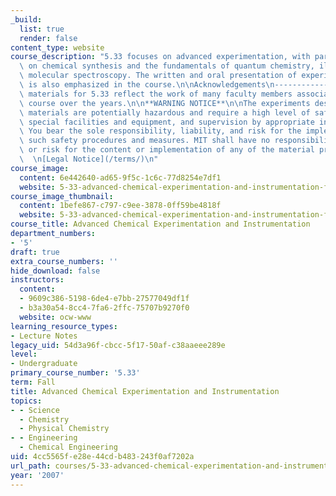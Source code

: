 ```yaml
---
_build:
  list: true
  render: false
content_type: website
course_description: "5.33 focuses on advanced experimentation, with particular emphasis\
  \ on chemical synthesis and the fundamentals of quantum chemistry, illustrated through\
  \ molecular spectroscopy. The written and oral presentation of experimental results\
  \ is also emphasized in the course.\n\nAcknowledgements\n----------------\n\nThe\
  \ materials for 5.33 reflect the work of many faculty members associated with this\
  \ course over the years.\n\n**WARNING NOTICE**\n\nThe experiments described in these\
  \ materials are potentially hazardous and require a high level of safety training,\
  \ special facilities and equipment, and supervision by appropriate individuals.\
  \ You bear the sole responsibility, liability, and risk for the implementation of\
  \ such safety procedures and measures. MIT shall have no responsibility, liability,\
  \ or risk for the content or implementation of any of the material presented.  \n\
  \  \n[Legal Notice](/terms/)\n"
course_image:
  content: 6e442640-ad65-9f5c-1c6c-77d8254e7df1
  website: 5-33-advanced-chemical-experimentation-and-instrumentation-fall-2007
course_image_thumbnail:
  content: 1befe867-c797-c9ee-3878-0ff59be4818f
  website: 5-33-advanced-chemical-experimentation-and-instrumentation-fall-2007
course_title: Advanced Chemical Experimentation and Instrumentation
department_numbers:
- '5'
draft: true
extra_course_numbers: ''
hide_download: false
instructors:
  content:
  - 9609c386-5198-6de4-e7bb-27577049df1f
  - b3a30a54-8cc4-7fa6-2ffc-75707b9270f0
  website: ocw-www
learning_resource_types:
- Lecture Notes
legacy_uid: 54d3a96f-cbcc-5f17-50af-c38aaeee289e
level:
- Undergraduate
primary_course_number: '5.33'
term: Fall
title: Advanced Chemical Experimentation and Instrumentation
topics:
- - Science
  - Chemistry
  - Physical Chemistry
- - Engineering
  - Chemical Engineering
uid: 4cc5565f-e28e-44cd-b483-243f0af7202a
url_path: courses/5-33-advanced-chemical-experimentation-and-instrumentation-fall-2007
year: '2007'
---
```

